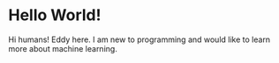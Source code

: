 # Hello World!

Hi humans! 
Eddy here. I am new to programming and would like to learn more about machine learning.
